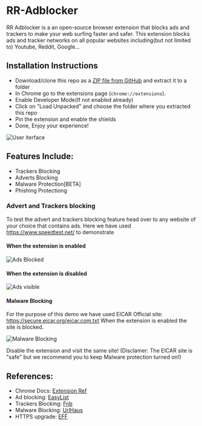 # RR-Adblocker
RR Adblocker is a an open-source browser extension that blocks ads and trackers to make your web surfing faster and safer.
This extension blocks ads and tracker networks on all popular websites including(but not limited to) Youtube, Reddit, Google...

## Installation Instructions
- Download/clone this repo as a [ZIP file from GitHub](https://github.com/Rutuj-Runwal/RR-Adblocker/archive/refs/heads/main.zip) and extract it to a folder
- In Chrome go to the extensions page (`chrome://extensions`).
- Enable Developer Mode(If not enabled already)
- Click on "Load Unpacked" and choose the folder where you extracted this repo 
- Pin the extension and enable the shields
- Done, Enjoy your experience!

![User iterface](https://github.com/Rutuj-Runwal/RR-Adblocker/blob/main/Demos/1.png)

## Features Include:
- Trackers Blocking
- Adverts Blocking
- Malware Protection[BETA]
- Phishing Protectiong


### Advert and Trackers blocking

To test the advert and trackers blocking feature head over to any website of your choice that contains ads.
Here we have used https://www.speedtest.net/ to demonstrate

#### When the extension is enabled
![Ads Blocked](https://raw.githubusercontent.com/Rutuj-Runwal/RR-Adblocker/main/Demos/3.png)

#### When the extension is disabled
![Ads visible](https://raw.githubusercontent.com/Rutuj-Runwal/RR-Adblocker/main/Demos/7.png)

#### Malware Blocking

For the purpose of this demo we have used EICAR Official site: https://secure.eicar.org/eicar.com.txt
When the extension is enabled the site is blocked. 

![Malware Blocking](https://raw.githubusercontent.com/Rutuj-Runwal/RR-Adblocker/main/Demos/5.png)

Disable the extension and visit the same site! (Disclamer: The EICAR site is "safe" but we recommend you to keep Malware protection turned on!)


## References:
- Chrome Docs: [Extension Ref](https://developer.chrome.com/docs/extensions/reference/declarativeNetRequest/)
- Ad blocking: [EasyList](https://easylist.to/)
- Trackers Blocking: [Fnb](https://secure.fanboy.co.nz/)
- Malware Blocking: [UrlHaus](https://gitlab.com/curben/urlhaus-filter)
- HTTPS upgrade: [EFF](https://github.com/EFForg/https-everywhere/tree/master/docs)
